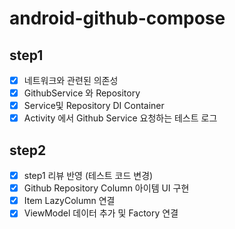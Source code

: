 # android-github-compose

## step1

- [x] 네트워크와 관련된 의존성
- [x] GithubService 와 Repository
- [x] Service및 Repository DI Container
- [x] Activity 에서 Github Service 요청하는 테스트 로그

## step2

- [x] step1 리뷰 반영 (테스트 코드 변경)
- [x] Github Repository Column 아이템 UI 구현
- [x] Item LazyColumn 연결
- [x] ViewModel 데이터 추가 및 Factory 연결
